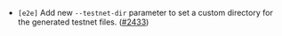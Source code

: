 - `[e2e]` Add new `--testnet-dir` parameter to set a custom directory for the generated testnet files.
  ([\#2433](https://github.com/depinnetwork/por-consensus/pull/2433))